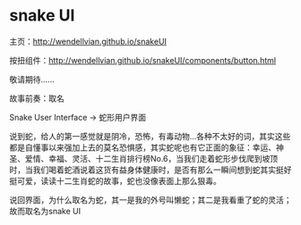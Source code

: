 snake UI
=======
主页：http://wendellvian.github.io/snakeUI

按扭组件：http://wendellvian.github.io/snakeUI/components/button.html

敬请期待......

故事前奏：取名

Snake User Interface -> 蛇形用户界面

说到蛇，给人的第一感觉就是阴冷，恐怖，有毒动物...各种不太好的词，其实这些都是自懂事以来强加上去的莫名恐惧感，其实蛇呢也有它正面的象征：幸运、神圣、爱情、幸福、灵活、十二生肖排行榜No.6，当我们走着蛇形步伐爬到坡顶时，当我们喝着蛇酒说着这货有益身体健康时，是否有那么一瞬间想到蛇其实挺好挺可爱，读读十二生肖蛇的故事，蛇也没像表面上那么狠毒。

说回界面，为什么取名为蛇，其一是我的外号叫懒蛇；其二是我看重了蛇的灵活；故而取名为snake UI


